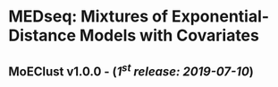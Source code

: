 __MEDseq: Mixtures of Exponential-Distance Models with Covariates__   
===================================================================

## MoEClust v1.0.0 - (_1<sup>st</sup> release: 2019-07-10_)
